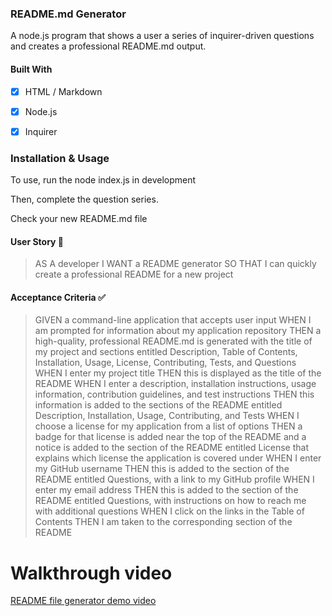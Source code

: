 

### README.md Generator

A node.js program that shows a user a series of inquirer-driven questions and creates a professional README.md output. 

#### Built With

- [x] HTML / Markdown
- [x] Node.js
- [x] Inquirer


### Installation & Usage

To use, run the node index.js in development

Then, complete the question series.

Check your new README.md file


#### User Story 📖

> AS A developer
> I WANT a README generator
> SO THAT I can quickly create a professional README for a new project

#### Acceptance Criteria ✅

> GIVEN a command-line application that accepts user input
> WHEN I am prompted for information about my application repository
> THEN a high-quality, professional README.md is generated with the title of my project and sections entitled Description, Table of Contents, Installation, Usage, License, Contributing, Tests, and Questions
> WHEN I enter my project title
> THEN this is displayed as the title of the README
> WHEN I enter a description, installation instructions, usage information, contribution guidelines, and test instructions
> THEN this information is added to the sections of the README entitled Description, Installation, Usage, Contributing, and Tests
> WHEN I choose a license for my application from a list of options
> THEN a badge for that license is added near the top of the README and a notice is added to the section of the README entitled License that explains which license the application is covered under
> WHEN I enter my GitHub username
> THEN this is added to the section of the README entitled Questions, with a link to my GitHub profile
> WHEN I enter my email address
> THEN this is added to the section of the README entitled Questions, with instructions on how to reach me with additional questions
> WHEN I click on the links in the Table of Contents
> THEN I am taken to the corresponding section of the README     

# Walkthrough video
[README file generator demo video](https://youtu.be/AEvd7TmVU3g)
